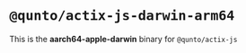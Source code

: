 # `@qunto/actix-js-darwin-arm64`

This is the **aarch64-apple-darwin** binary for `@qunto/actix-js`
